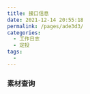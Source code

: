 ```yaml
---
title: 接口信息
date: 2021-12-14 20:55:18
permalink: /pages/ade3d3/
categories:
  - 工作日志
  - 定投
tags:
  - 
---
```


### 素材查询